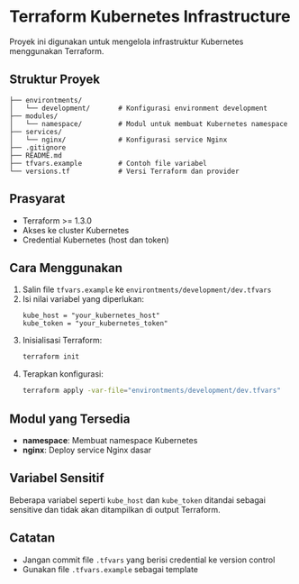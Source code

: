 # Terraform Kubernetes Infrastructure

Proyek ini digunakan untuk mengelola infrastruktur Kubernetes menggunakan Terraform.

## Struktur Proyek

```
├── environtments/
│   └── development/       # Konfigurasi environment development
├── modules/
│   └── namespace/         # Modul untuk membuat Kubernetes namespace
├── services/
│   └── nginx/             # Konfigurasi service Nginx
├── .gitignore
├── README.md
├── tfvars.example         # Contoh file variabel
└── versions.tf            # Versi Terraform dan provider
```

## Prasyarat

- Terraform >= 1.3.0
- Akses ke cluster Kubernetes
- Credential Kubernetes (host dan token)

## Cara Menggunakan

1. Salin file `tfvars.example` ke `environtments/development/dev.tfvars`
2. Isi nilai variabel yang diperlukan:
   ```
   kube_host = "your_kubernetes_host"
   kube_token = "your_kubernetes_token"
   ```
3. Inisialisasi Terraform:
   ```bash
   terraform init
   ```
4. Terapkan konfigurasi:
   ```bash
   terraform apply -var-file="environtments/development/dev.tfvars"
   ```

## Modul yang Tersedia

- **namespace**: Membuat namespace Kubernetes
- **nginx**: Deploy service Nginx dasar

## Variabel Sensitif

Beberapa variabel seperti `kube_host` dan `kube_token` ditandai sebagai sensitive dan tidak akan ditampilkan di output Terraform.

## Catatan

- Jangan commit file `.tfvars` yang berisi credential ke version control
- Gunakan file `.tfvars.example` sebagai template